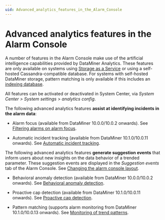 ```yaml
---
uid: Advanced_analytics_features_in_the_Alarm_Console
---
```


# Advanced analytics features in the Alarm Console

A number of features in the Alarm Console make use of the artificial intelligence capabilities provided by DataMiner Analytics. These features are only available on systems using [Storage as a Service](xref:STaaS) or using a self-hosted Cassandra-compatible database. For systems with self-hosted DataMiner storage, pattern matching is only available if this includes an [indexing database](xref:Indexing_Database).

All features can be activated or deactivated in System Center, via *System Center \> System settings* > *analytics config*.

The following advanced analytics features **assist at identifying incidents in the alarm data**:

- Alarm focus (available from DataMiner 10.0.0/10.0.2 onwards). See [Filtering alarms on alarm focus](xref:ApplyingAlarmFiltersInTheAlarmConsole#filtering-alarms-on-alarm-focus).

- Automatic incident tracking (available from DataMiner 10.1.0/10.0.11 onwards). See [Automatic incident tracking](xref:Automatic_incident_tracking).

The following advanced analytics features **generate suggestion events** that inform users about new insights on the data behavior of a trended parameter. These suggestion events are displayed in the *Suggestion events* tab of the Alarm Console. See [Changing the alarm console layout](xref:ChangingTheAlarmConsoleLayout).

- Behavioral anomaly detection (available from DataMiner 10.0.0/10.0.2 onwards). See [Behavioral anomaly detection](xref:Behavioral_anomaly_detection).

- Proactive cap detection (available from DataMiner 10.1.0/10.0.11 onwards). See [Proactive cap detection](xref:Proactive_cap_detection).

- Pattern matching (supports alarm monitoring from DataMiner 10.1.0/10.0.13 onwards). See [Monitoring of trend patterns](xref:Monitoring_of_trend_patterns).
